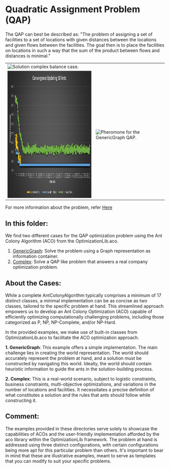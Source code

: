 # Quadratic Assignment Problem (QAP)
The QAP can best be described as: "The problem of assigning a set of facilities to
a set of locations with given distances between the locations and given flows between the
facilities. The goal then is to place the facilities on locations in such a way that the sum of
the product between flows and distances is minimal."

<table>
  <tr>
    <td colspan="2"> <img src="https://github.com/SergioOyaga/AntColonyAlgorithmExamples/blob/master/src/out/QAP/CurrentCustomMap__Custom_Balance.gif"  title="Solution complex balance case." alt="Solution complex balance case." width="500" height="500" /></td>
  </tr>
  <tr>
    <td> <img src="https://github.com/SergioOyaga/AntColonyAlgorithmExamples/blob/master/src/out/QAP/QAP_Convergence_10_Ants.png"  title="Convergence for the GenericGraph QAP." alt="Convergence for the GenericGraph QAP." width="400" height="400" /></td>
    <td> <img src="https://github.com/SergioOyaga/AntColonyAlgorithmExamples/blob/master/src/out/QAP/QAP_Pheromone_GIF_10_Ants.gif"  title="Pheromone for the GenericGraph QAP." alt="Pheromone for the GenericGraph QAP." width="400" height="400" /></td>
  </tr>
</table>

For more information about the problem, refer [Here](https://en.wikipedia.org/wiki/Quadratic_assignment_problem)

## In this folder:
We find two different cases for the QAP optimization problem using the Ant Colony Algorithm (ACO)
from the OptimizationLib.aco.
1. [GenericGraph](https://github.com/SergioOyaga/AntColonyAlgorithmExamples/blob/master/src/main/java/org/soyaga/examples/QAP/GenericGraph):
   Solve the problem using a Graph representation as information container.
2. [Complex](https://github.com/SergioOyaga/AntColonyAlgorithmExamples/blob/master/src/main/java/org/soyaga/examples/QAP/Complex):
   Solve a QAP like problem that answers a real company optimization problem.

## About the Cases:
While a complete AntColonyAlgorithm typically comprises a minimum of 17 distinct classes, a minimal implementation can 
be as concise as two classes, tailored to the specific problem at hand. This streamlined approach empowers us to develop
an Ant Colony Optimization (ACO) capable of efficiently optimizing computationally challenging problems, including those
categorized as P, NP, NP-Complete, and/or NP-Hard.

In the provided examples, we make use of built-in classes from OptimizationLib.aco to facilitate the ACO optimization 
approach.

**1. GenericGraph**:
This example offers a simple implementation. The main challenge lies in creating the world representation. The world 
should accurately represent the problem at hand, and a solution must be constructed by navigating this world. Ideally,
the world should contain heuristic information to guide the ants in the solution-building process.

**2. Complex**:
This is a real-world scenario, subject to logistic constraints, business constraints, multi-objective optimizations, 
and variations in the number of locations and facilities. It necessitates a precise definition of what constitutes a 
solution and the rules that ants should follow while constructing it.

## Comment:
The examples provided in these directories serve solely to showcase the capabilities of ACOs and the user-friendly
implementation afforded by the aco library within the OptimizationLib framework. The problem at hand is addressed using
three distinct configurations, with certain configurations being more apt for this particular problem than others. It's
important to bear in mind that these are illustrative examples, meant to serve as templates that you can modify to suit
your specific problems.
